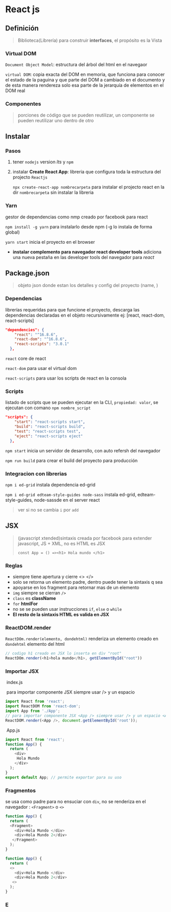 # React js

## Definición

> Biblioteca(Librería) para construir **interfaces**, el propósito es la Vista

### Virtual DOM

`Document Object Model`: estructura del árbol del html en el navegaor

`virtual DOM`: copia exacta del DOM en memoria, que funciona para conocer el estado de la paguina y que parte del DOM a cambiado en el documento y de esta manera rendereza solo esa parte de la jerarquía de elementos en el DOM real

### Componentes

> porciones de código que se pueden reutilizar, un componente se pueden reutilizar uno dentro de otro	

## Instalar

### Pasos

1. tener `nodejs` version *lts* y `npm`

2. instalar **Create React App**: libreria que configura toda la estructura del projecto `Reactjs`

   `npx create-react-app nombrecarpeta` para instalar el projecto react en la dir `nombrecarpeta` sin instalar la libreria

### Yarn

gestor de dependencias como nmp creado por facebook para react

`npm install -g yarn` para instalarlo desde npm (-g lo instala de forma global)

`yarn start` inicia el proyecto en el browser

- **instalar complemento para navegador react developer tools** adiciona una nueva pestaña en las developer tools del navegador para *react* 

## Package.json

> objeto json donde estan los detalles y config del proyecto (name, )

### Dependencias

librerías requeridas para que funcione el proyecto, descarga las dependencias declaradas en el objeto recursivamente ej: [react, react-dom, react-scripts]

```json
"dependencies": {
    "react": "^16.8.6",
    "react-dom": "^16.8.6",
    "react-scripts": "3.0.1"
  },
```

`react` core de react

`react-dom` para usar el virtual dom

`react-scripts` para usar los scripts de react en la consola

### Scripts

listado de scripts que se pueden ejecutar en la CLI, `propiedad: valor`, se ejecutan con comano `npm nombre_script`

```json
"scripts": {
    "start": "react-scripts start",
    "build": "react-scripts build",
    "test": "react-scripts test",
    "eject": "react-scripts eject"
  },
```

`npm start` inicia un servidor de desarrollo, con auto refersh del navegador 

`npm run build` para crear el build del proyecto para producción

### Integracion con librerias

`npm i ed-grid` instala dependencia ed-grid

`npm i ed-grid edteam-style-guides node-sass` instala ed-grid,  edteam-style-guides, node-sassde en el server react

> ver si no se cambia `i` por `add`

## JSX

> (javascript xtended)sintaxis creada por facebook para extender javascript, JS + XML, no es HTML es JSX 
>
> `const App = () =><h1> Hola mundo </h1>`

### Reglas

- siempre tiene apertura y cierre <>    </>
- solo se retorna un elemento padre, dentro puede tener la sintaxis q sea
- apoyarse en los fragment para retornar mas de un elemento
- `img` siempre se cierran `/>` 
- `class` es **className**
- `for`  **htmlFor**
- no se se pueden usar instrucciones `if`, `else` o `while` 
- **El resto de la sintaxis HTML es valida en JSX**

### ReactDOM.render

`ReactDOm.render(elemento, dondehtml)` renderiza un elemento creado en `dondehtml` elemento del html 

```javascript
// codigo h1 creado en JSX lo inserta en div "root"
ReactDOm.render(<h1>hola mundo</h1>, getElementById("root"))
```

### Importar JSX

​		index.js

​		para importar componente JSX <App /> siempre usar /> y un espacio <App />

```javascript
import React from 'react';
import ReactDOM from 'react-dom';
import App from './App';
// para importar componente JSX <App /> siempre usar /> y un espacio <App />
ReactDOM.render(<App />, document.getElementById('root'));
```

​		App.js

```javascript
import React from 'react';
function App() {
  return (
    <div>
     Hola Mundo
    </div>
  );
}
export default App; // permite exportar para su uso
```

### Fragmentos

se usa como padre para no ensuciar con `div`, no se renderiza en el navegador : `<Fragment>` o `<>`

```javascript
function App() {
  return (
  <Fragment>
    <div>Hola Mundo </div>
    <div>Hola Mundo 2</div>
   </Fragment>
  );
}

function App() {
  return (
  <>
    <div>Hola Mundo </div>
    <div>Hola Mundo 2</div>
   <>
  );
}
```

### E







